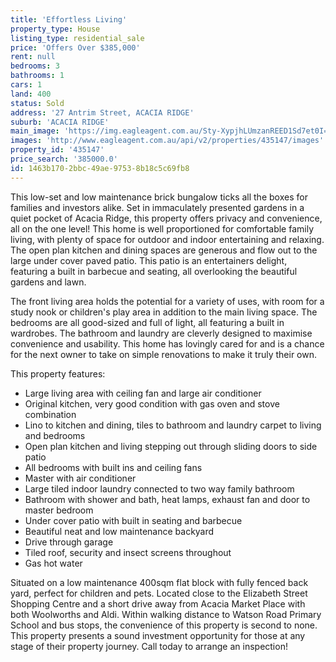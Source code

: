 ```yaml
---
title: 'Effortless Living'
property_type: House
listing_type: residential_sale
price: 'Offers Over $385,000'
rent: null
bedrooms: 3
bathrooms: 1
cars: 1
land: 400
status: Sold
address: '27 Antrim Street, ACACIA RIDGE'
suburb: 'ACACIA RIDGE'
main_image: 'https://img.eagleagent.com.au/Sty-XypjhLUmzanREED1Sd7et0I=/1280x854/smart/https://s3-us-west-2.amazonaws.com/eagleagent-orig/images/6820970/124506342-image-M.jpg'
images: 'http://www.eagleagent.com.au/api/v2/properties/435147/images'
property_id: '435147'
price_search: '385000.0'
id: 1463b170-2bbc-49ae-9753-8b18c5c69fb8
---
```

This low-set and low maintenance brick bungalow ticks all the boxes for families and investors alike. Set in immaculately presented gardens in a quiet pocket of Acacia Ridge, this property offers privacy and convenience, all on the one level! This home is well proportioned for comfortable family living, with plenty of space for outdoor and indoor entertaining and relaxing. The open plan kitchen and dining spaces are generous and flow out to the large under cover paved patio. This patio is an entertainers delight, featuring a built in barbecue and seating, all overlooking the beautiful gardens and lawn.

The front living area holds the potential for a variety of uses, with room for a study nook or children's play area in addition to the main living space. The bedrooms are all good-sized and full of light, all featuring a built in wardrobes. The bathroom and laundry are cleverly designed to maximise convenience and usability. This home has lovingly cared for and is a chance for the next owner to take on simple renovations to make it truly their own.

This property features:

*  Large living area with ceiling fan and large air conditioner
*  Original kitchen, very good condition with gas oven and stove combination
*  Lino to kitchen and dining, tiles to bathroom and laundry carpet to living and bedrooms
*  Open plan kitchen and living stepping out through sliding doors to side patio
*  All bedrooms with built ins and ceiling fans
*  Master with air conditioner
*  Large tiled indoor laundry connected to two way family bathroom
*  Bathroom with shower and bath, heat lamps, exhaust fan and door to master bedroom
*  Under cover patio with built in seating and barbecue
*  Beautiful neat and low maintenance backyard
*  Drive through garage
*  Tiled roof, security and insect screens throughout
*  Gas hot water

Situated on a low maintenance 400sqm flat block with fully fenced back yard, perfect for children and pets. Located close to the Elizabeth Street Shopping Centre and a short drive away from Acacia Market Place with both Woolworths and Aldi. Within walking distance to Watson Road Primary School and bus stops, the convenience of this property is second to none. This property presents a sound investment opportunity for those at any stage of their property journey. Call today to arrange an inspection!